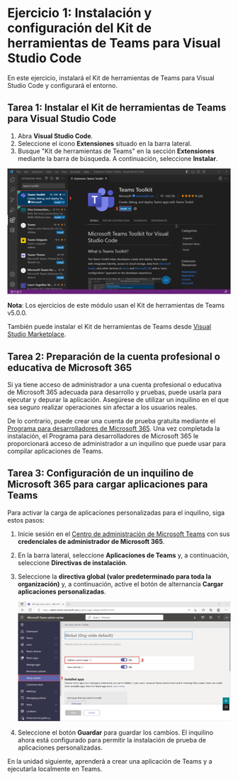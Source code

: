 # Ejercicio 1: Instalación y configuración del Kit de herramientas de Teams para Visual Studio Code

En este ejercicio, instalará el Kit de herramientas de Teams para Visual Studio Code y configurará el entorno.

## Tarea 1: Instalar el Kit de herramientas de Teams para Visual Studio Code

1. Abra **Visual Studio Code**.
2. Seleccione el icono **Extensiones** situado en la barra lateral.
3. Busque "Kit de herramientas de Teams" en la sección **Extensiones** mediante la barra de búsqueda. A continuación, seleccione **Instalar**.

![Captura de pantalla de la instalación del Kit de herramientas de Teams en Visual Studio Code.](../../media/teams-toolkit-install.png)

**Nota**:  Los ejercicios de este módulo usan el Kit de herramientas de Teams v5.0.0.

También puede instalar el Kit de herramientas de Teams desde [Visual Studio Marketplace](https://marketplace.visualstudio.com/items?itemName=TeamsDevApp.ms-teams-vscode-extension).

## Tarea 2: Preparación de la cuenta profesional o educativa de Microsoft 365

Si ya tiene acceso de administrador a una cuenta profesional o educativa de Microsoft 365 adecuada para desarrollo y pruebas, puede usarla para ejecutar y depurar la aplicación. Asegúrese de utilizar un inquilino en el que sea seguro realizar operaciones sin afectar a los usuarios reales.

De lo contrario, puede crear una cuenta de prueba gratuita mediante el [Programa para desarrolladores de Microsoft 365](https://aka.ms/m365developers).  Una vez completada la instalación, el Programa para desarrolladores de Microsoft 365 le proporcionará acceso de administrador a un inquilino que puede usar para compilar aplicaciones de Teams.

## Tarea 3: Configuración de un inquilino de Microsoft 365 para cargar aplicaciones para Teams

Para activar la carga de aplicaciones personalizadas para el inquilino, siga estos pasos:

1. Inicie sesión en el [Centro de administración de Microsoft Teams](https://admin.teams.microsoft.com) con sus **credenciales de administrador de Microsoft 365**.

2. En la barra lateral, seleccione **Aplicaciones de Teams** y, a continuación, seleccione **Directivas de instalación**.

3. Seleccione la **directiva global (valor predeterminado para toda la organización)** y, a continuación, active el botón de alternancia **Cargar aplicaciones personalizadas**.

   ![Captura de pantalla de la configuración de la carga de aplicaciones personalizadas.](../../media/configure-upload-apps.png)

4. Seleccione el botón **Guardar** para guardar los cambios. El inquilino ahora está configurado para permitir la instalación de prueba de aplicaciones personalizadas.

En la unidad siguiente, aprenderá a crear una aplicación de Teams y a ejecutarla localmente en Teams.
